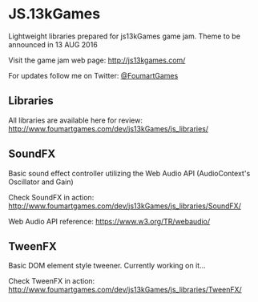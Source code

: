 # JS.13kGames
Lightweight libraries prepared for js13kGames game jam. Theme to be announced in 13 AUG 2016

Visit the game jam web page: http://js13kgames.com/

For updates follow me on Twitter: <a href="https://twitter.com/FoumartGames" target="_blank">@FoumartGames</a>

## Libraries
All libraries are available here for review: http://www.foumartgames.com/dev/js13kGames/js_libraries/

## SoundFX
Basic sound effect controller utilizing the Web Audio API (AudioContext's Oscillator and Gain)

Check SoundFX in action: http://www.foumartgames.com/dev/js13kGames/js_libraries/SoundFX/

Web Audio API reference: https://www.w3.org/TR/webaudio/

## TweenFX
Basic DOM element style tweener. Currently working on it...

Check TweenFX in action: http://www.foumartgames.com/dev/js13kGames/js_libraries/TweenFX/

